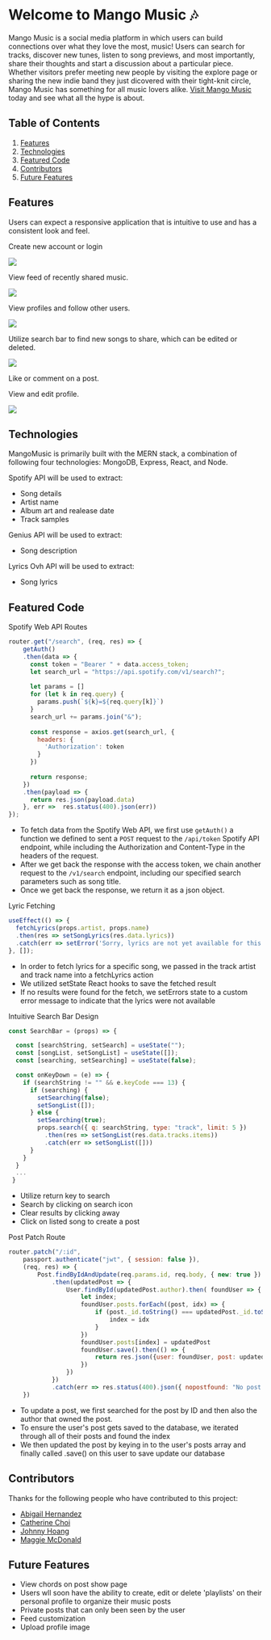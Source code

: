 # Welcome to Mango Music 🎶 

Mango Music is a social media platform in which users can build connections over what they love the most, music! Users can search for tracks, discover new tunes, listen to song previews, and most importantly, share their thoughts and start a discussion about a particular piece. Whether visitors prefer meeting new people by visiting the explore page or sharing the new indie band they just dicovered with their tight-knit circle, Mango Music has something for all music lovers alike. [Visit Mango Music](https://mango-music-fsp.herokuapp.com/#/welcome) today and see what all the hype is about.

## Table of Contents

1. [Features](#features)
2. [Technologies](#technologies)
3. [Featured Code](#featured-code)
4. [Contributors](#contributors)
5. [Future Features](#future-features)

## Features
<p>Users can expect a responsive application that is intuitive to use and has a consistent look and feel. </p>
<p>Create new account or login</p>
<div id="header" align="left">
  <img src="https://media.giphy.com/media/NQNXezhodDn4bZurss/giphy.gif"/>
</div>
<p>View feed of recently shared music.</p>
<div id="header" align="left">
  <img src="https://media.giphy.com/media/aDw11KibfQMrZ1i0Yk/giphy.gif"/>
</div>
<p>View profiles and follow other users.</p>
<div id="header" align="left">
  <img src="https://media.giphy.com/media/DAblN4KYYVQJbYwbCN/giphy.gif"/>
</div>
<p>Utilize search bar to find new songs to share, which can be edited or deleted.</p>
<div id="header" align="left">
  <img src="https://media.giphy.com/media/nwU2DKKzC7EA1RGVMU/giphy.gif"/>
</div>
<p>Like or comment on a post.</p>
<p>View and edit profile.</p>
<div id="header" align="left">
  <img src="https://media.giphy.com/media/n9wtJ1x1oXa95f7iAL/giphy.gif"/>
</div>





## Technologies
MangoMusic is primarily built with the MERN stack, a combination of following four technologies: MongoDB, Express, React, and Node.

Spotify API will be used to extract:
* Song details
* Artist name
* Album art and realease date
* Track samples

Genius API will be used to extract:
* Song description

Lyrics Ovh API will be used to extract:
* Song lyrics

## Featured Code
Spotify Web API Routes
``` js
router.get("/search", (req, res) => {
    getAuth()
    .then(data => {
      const token = "Bearer " + data.access_token;
      let search_url = "https://api.spotify.com/v1/search?";
      
      let params = []
      for (let k in req.query) {
        params.push(`${k}=${req.query[k]}`)
      }
      search_url += params.join("&");
      
      const response = axios.get(search_url, {
        headers: { 
          'Authorization': token
        }
      })
      
      return response;
    })
    .then(payload => {
      return res.json(payload.data)
    }, err =>  res.status(400).json(err))
});
```
* To fetch data from the Spotify Web API, we first use `getAuth()` a function we defined to sent a `POST` request to the `/api/token` Spotify API endpoint, while including the Authorization and Content-Type in the headers of the request.
* After we get back the response with the access token, we chain another request to the `/v1/search` endpoint, including our specified search parameters such as song title.  
* Once we get back the response, we return it as a json object.

Lyric Fetching
```js
useEffect(() => {
  fetchLyrics(props.artist, props.name)
  .then(res => setSongLyrics(res.data.lyrics))
  .catch(err => setError('Sorry, lyrics are not yet available for this song.'))
}, []);
```

* In order to fetch lyrics for a specific song, we passed in the track artist and track name into a fetchLyrics action
* We utilized setState React hooks to save the fetched result
* If no results were found for the fetch, we setErrors state to a custom error message to indicate that the lyrics were not available

Intuitive Search Bar Design
```js
const SearchBar = (props) => {

  const [searchString, setSearch] = useState("");
  const [songList, setSongList] = useState([]);
  const [searching, setSearching] = useState(false);

  const onKeyDown = (e) => {
    if (searchString != "" && e.keyCode === 13) {
      if (searching) {
        setSearching(false);
        setSongList([]);
      } else {
        setSearching(true);
        props.search({ q: searchString, type: "track", limit: 5 })
          .then(res => setSongList(res.data.tracks.items))
          .catch(err => setSongList([]))
      }
    }
  }
  ...
 }
```
* Utilize return key to search
* Search by clicking on search icon
* Clear results by clicking away
* Click on listed song to create a post


Post Patch Route
```js
router.patch("/:id",
    passport.authenticate("jwt", { session: false }),
    (req, res) => {
        Post.findByIdAndUpdate(req.params.id, req.body, { new: true })
            .then(updatedPost => {
                User.findById(updatedPost.author).then( foundUser => {
                    let index;
                    foundUser.posts.forEach((post, idx) => {
                        if (post._id.toString() === updatedPost._id.toString()) {
                            index = idx
                        }
                    })
                    foundUser.posts[index] = updatedPost
                    foundUser.save().then(() => {
                        return res.json({user: foundUser, post: updatedPost})
                    })
                })
            })
            .catch(err => res.status(400).json({ nopostfound: "No post found by that ID" }))
    })
```
* To update a post, we first searched for the post by ID and then also the author that owned the post.
* To ensure the user's post gets saved to the database, we iterated through all of their posts and found the index
* We then updated the post by keying in to the user's posts array and finally called .save() on this user to save 
update our database


## Contributors
Thanks for the following people who have contributed to this project:
* [Abigail Hernandez](https://shhmabbey.com/)
* [Catherine Choi](https://catherinemchoi.com/)
* [Johnny Hoang](https://johnnyhoang510.github.io/portfolio-website/)
* [Maggie McDonald](https://maggie-mcdonald.com/) 

## Future Features
* View chords on post show page
* Users wll soon have the ability to create, edit or delete 'playlists' on their personal profile to organize their music posts
* Private posts that can only been seen by the user
* Feed customization
* Upload profile image

